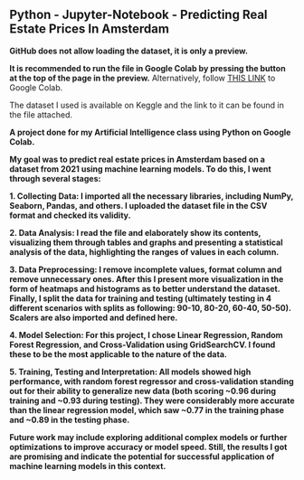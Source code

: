 ## Python - Jupyter-Notebook - Predicting Real Estate Prices In Amsterdam


**GitHub does not allow loading the dataset, it is only a preview.**

**It is recommended to run the file in Google Colab by pressing the button at the top of the page in the preview.**
Alternatively, follow [THIS LINK](https://colab.research.google.com/github/Vojinovic-M/python-predicting-real-estate-prices-amsterdam/blob/main/Amsterdam.ipynb) to Google Colab.

The dataset I used is available on Keggle and the link to it can be found in the file attached.

**A project done for my Artificial Intelligence class using Python on Google Colab.**

**My goal was to predict real estate prices in Amsterdam based on a dataset from 2021 using machine learning models. To do this, I went through several stages:**

**1. Collecting Data: I imported all the necessary libraries, including NumPy, Seaborn, Pandas, and others. I uploaded the dataset file in the CSV format and checked its validity.**

**2. Data Analysis: I read the file and elaborately show its contents, visualizing them through tables and graphs and presenting a statistical analysis of the data, highlighting the ranges of values in each column.**

**3. Data Preprocessing: I remove incomplete values, format column and remove unnecessary ones. After this I present more visualization in the form of heatmaps and histograms as to better understand the dataset. Finally, I split the data for training and testing (ultimately testing in 4 different scenarios with splits as following: 90-10, 80-20, 60-40, 50-50). Scalers are also imported and defined here.**

**4. Model Selection: For this project, I chose Linear Regression, Random Forest Regression, and Cross-Validation using GridSearchCV. I found these to be the most applicable to the nature of the data.**

**5. Training, Testing and Interpretation: All models showed high performance, with random forest regressor and cross-validation standing out for their ability to generalize new data (both scoring ~0.96 during training and ~0.93 during testing). They were considerably more accurate than the linear regression model, which saw ~0.77 in the training phase and ~0.89 in the testing phase.**
 
**Future work may include exploring additional complex models or further optimizations to improve accuracy or model speed. Still, the results I got are promising and indicate the potential for successful application of machine learning models in this context.**
